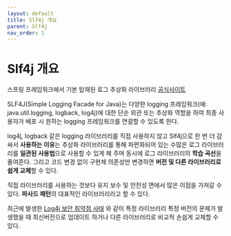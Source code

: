 ```yaml
---
layout: default
title: Slf4j 개요
parent: Slf4j
nav_order: 1
---
```


# Slf4j 개요

스프링 프레임워크에서 기본 탑재된 로그 추상화 라이브러리 [공식사이트](http://www.slf4j.org/) 

SLF4J(Simple Logging Facade for Java)는 다양한 logging 프레임워크(예: java.util.logging, logback, log4j)에 대한 단순 외관 또는 추상화 역할을 하여 최종 사용자가 배포 시 원하는 logging 프레임워크를 연결할 수 있도록 한다.

log4j, logback 같은 logging 라이브러리를 직접 사용하지 않고 Slf4j으로 한 번 더 감싸서 **사용하는 이유**는 추상화 라이브러리를 통해 파편화되어 있는 수많은 로그 라이브러리를 **일관된 사용법**으로 사용할 수 있게 해 주며 동시에 로그 라이브러리의 **학습 곡선**을 줄여준다. 그리고 코드 변경 없이 구현체 의존성만 변경하면 **버전 및 다른 라이브러리로 쉽게 교체**할 수 있다.

직접 라이브러리를 사용하는 것보다 유지 보수 및 안전성 면에서 많은 이점을 가져갈 수 있다. **파사드 패턴**의 대표적인 라이브러리라고 할 수 있다.

최근에 발생한 [Log4j 보안 취약점 사태](https://namu.wiki/w/Log4j%20%EB%B3%B4%EC%95%88%20%EC%B7%A8%EC%95%BD%EC%A0%90%20%EC%82%AC%ED%83%9C?from=Log4j#Log4j) 와 같이 특정 라이브러리 특정 버전의 문제가 발생했을 때 최신버전으로 업데이트 하거나 다른 라이브러리로 비교적 손쉽게 교체할 수 있다.
